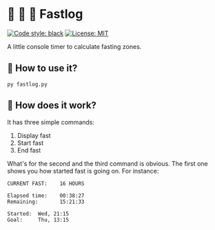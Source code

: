 # 🥫 🍲 🥧 Fastlog

[![Code style: black](https://img.shields.io/badge/code%20style-black-000000.svg)](https://github.com/psf/black) [![License: MIT](https://img.shields.io/badge/License-MIT-yellow.svg)](https://opensource.org/licenses/MIT)

A little console timer to calculate fasting zones.

## 🤨 How to use it?

```commandline
py fastlog.py
```

## 🤩 How does it work? 

It has three simple commands: 

1. Display fast
2. Start fast
3. End fast

What's for the second and the third command is obvious. The first one shows you how started fast is going on. For instance:

```
CURRENT FAST:    16 HOURS

Elapsed time:    00:38:27
Remaining:       15:21:33
        
Started:  Wed, 21:15
Goal:     Thu, 13:15
```